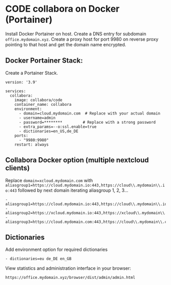 # CODE collabora on Docker (Portainer)

Install Docker Portainer on host. Create a DNS entry for subdomain `office.mydomain.xyz`. Create a proxy host for port 9980 on reverse proxy pointing to that host and get the domain name encrypted.

## Docker Portainer Stack:

Create a Portainer Stack.

```
version: '3.9'

services:
  collabora:
    image: collabora/code
    container_name: collabora
    environment:
      - domain=cloud.mydomain.com  # Replace with your actual domain
      - username=admin
      - password=********         # Replace with a strong password
      - extra_params=--o:ssl.enable=true
      - dictionaries=en_US,de_DE
    ports:
      - "9980:9980"
    restart: always
```

   

## Collabora Docker option (multiple nextcloud clients)

Replace `domain=xcloud.mydomain.com` with `aliasgroup1=https://cloud.mydomain.io:443,https://cloud\\.mydomain\\.io:443` followed by next domain iterating aliasgroup 1, 2, 3...

```
- aliasgroup1=https://cloud.mydomain.io:443,https://cloud\\.mydomain\\.io:443
- aliasgroup2=https://xcloud.mydomain.io:443,https://xcloud\\.mydomain\\.io:443
- aliasgroup3=https://cloud.mydomain.com:443,https://cloud\\.mydomain\\.com:443
```

## Dictionaries

Add environment option for required dictionaries

```
- dictionaries=eu de_DE en_GB
```

View statistics and administration interface in your browser:

```
https://office.mydomain.xyz/browser/dist/admin/admin.html
```

